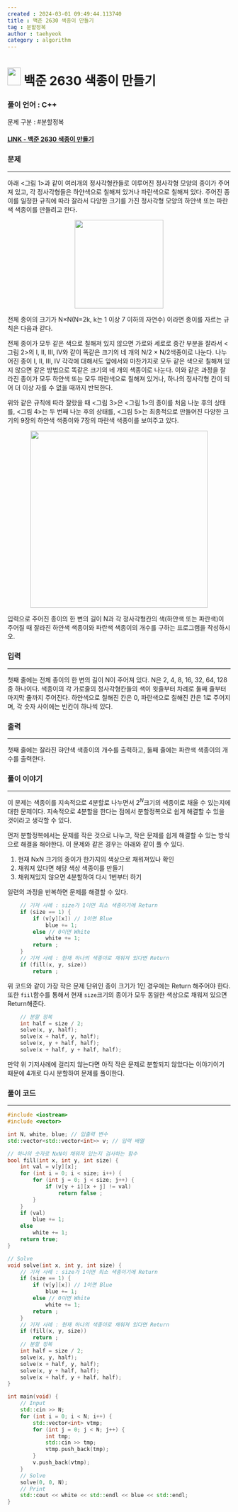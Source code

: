 ```yaml
---
created : 2024-03-01 09:49:44.113740
title : 백준 2630 색종이 만들기
tag : 분할정복
author : taehyeok
category : algorithm
---
```

# <img src="https://d2gd6pc034wcta.cloudfront.net/tier/9.svg" width="30" height="40"> 백준 2630 색종이 만들기


### 풀이 언어 : C++

문제 구분 : #분할정복
#### [LINK - 백준 2630 색종이 만들기](https://www.acmicpc.net/problem/2630)

### 문제

<hr>


아래 <그림 1>과 같이 여러개의 정사각형칸들로 이루어진 정사각형 모양의 종이가 주어져 있고, 각 정사각형들은 하얀색으로 칠해져 있거나 파란색으로 칠해져 있다. 주어진 종이를 일정한 규칙에 따라 잘라서 다양한 크기를 가진 정사각형 모양의 하얀색 또는 파란색 색종이를 만들려고 한다.

<center> <img src="./images/2630-1.png" width=200> </center>

전체 종이의 크기가 N×N(N=2k, k는 1 이상 7 이하의 자연수) 이라면 종이를 자르는 규칙은 다음과 같다.

전체 종이가 모두 같은 색으로 칠해져 있지 않으면 가로와 세로로 중간 부분을 잘라서 <그림 2>의 I, II, III, IV와 같이 똑같은 크기의 네 개의 N/2 × N/2색종이로 나눈다. 나누어진 종이 I, II, III, IV 각각에 대해서도 앞에서와 마찬가지로 모두 같은 색으로 칠해져 있지 않으면 같은 방법으로 똑같은 크기의 네 개의 색종이로 나눈다. 이와 같은 과정을 잘라진 종이가 모두 하얀색 또는 모두 파란색으로 칠해져 있거나, 하나의 정사각형 칸이 되어 더 이상 자를 수 없을 때까지 반복한다.

위와 같은 규칙에 따라 잘랐을 때 <그림 3>은 <그림 1>의 종이를 처음 나눈 후의 상태를, <그림 4>는 두 번째 나눈 후의 상태를, <그림 5>는 최종적으로 만들어진 다양한 크기의 9장의 하얀색 색종이와 7장의 파란색 색종이를 보여주고 있다.

<center> <img src="./images/2630-2.png" width=400> </center>

입력으로 주어진 종이의 한 변의 길이 N과 각 정사각형칸의 색(하얀색 또는 파란색)이 주어질 때 잘라진 하얀색 색종이와 파란색 색종이의 개수를 구하는 프로그램을 작성하시오.

### 입력

<hr>


첫째 줄에는 전체 종이의 한 변의 길이 N이 주어져 있다. N은 2, 4, 8, 16, 32, 64, 128 중 하나이다. 색종이의 각 가로줄의 정사각형칸들의 색이 윗줄부터 차례로 둘째 줄부터 마지막 줄까지 주어진다. 하얀색으로 칠해진 칸은 0, 파란색으로 칠해진 칸은 1로 주어지며, 각 숫자 사이에는 빈칸이 하나씩 있다.
### 출력

<hr>


첫째 줄에는 잘라진 햐얀색 색종이의 개수를 출력하고, 둘째 줄에는 파란색 색종이의 개수를 출력한다.
### 풀이 이야기

<hr>


이 문제는 색종이를 지속적으로 4분할로 나누면서 $2^N$크기의 색종이로 채울 수 있는지에 대한 문제이다. 지속적으로 4분할을 한다는 점에서 분할정복으로 쉽게 해결할 수 있을 것이라고 생각할 수 있다.

먼저 분할정복에서는 문제를 작은 것으로 나누고, 작은 문제를 쉽게 해결할 수 있는 방식으로 해결을 해야한다. 이 문제와 같은 경우는 아래와 같이 풀 수 있다.

1. 현재 NxN 크기의 종이가 한가지의 색상으로 채워져있나 확인
2. 채워져 있다면 해당 색상 색종이를 만들기
3. 채워져있지 않으면 4분할하여 다시 1번부터 하기

일련의 과정을 반복하면 문제를 해결할 수 있다. 
```c++
    // 기저 사례 : size가 1이면 최소 색종이기에 Return
    if (size == 1) {
        if (v[y][x]) // 1이면 Blue
            blue += 1;
        else // 0이면 White
            white += 1;
        return ;
    }
    // 기저 사례 : 현재 하나의 색종이로 채워져 있다면 Return
    if (fill(x, y, size))
        return ;
```
위 코드와 같이 가장 작은 문제 단위인 종이 크기가 1인 경우에는 Return 해주어야 한다. 또한 `fiil`함수를 통해서 현재 `size`크기의 종이가 모두 동일한 색상으로 채워져 있으면 Return해준다.

```c++
    // 분할 정복
    int half = size / 2;
    solve(x, y, half);
    solve(x + half, y, half);
    solve(x, y + half, half);
    solve(x + half, y + half, half);
```

만약 위 기저사례에 걸리지 않는다면 아직 작은 문제로 분할되지 않았다는 이야기이기 때문에 4개로 다시 분할하여 문제를 풀이한다.

### 풀이 코드

<hr>


``` c++
#include <iostream>
#include <vector>

int N, white, blue; // 입출력 변수
std::vector<std::vector<int>> v; // 입력 배열

// 하나의 숫자로 NxN이 채워져 있는지 검사하는 함수
bool fill(int x, int y, int size) {
    int val = v[y][x];
    for (int i = 0; i < size; i++) {
        for (int j = 0; j < size; j++) {
            if (v[y + i][x + j] != val)
                return false ;
        }
    }
    if (val)
        blue += 1;
    else
        white += 1;
    return true;
}

// Solve
void solve(int x, int y, int size) {
    // 기저 사례 : size가 1이면 최소 색종이기에 Return
    if (size == 1) {
        if (v[y][x]) // 1이면 Blue
            blue += 1;
        else // 0이면 White
            white += 1;
        return ;
    }
    // 기저 사례 : 현재 하나의 색종이로 채워져 있다면 Return
    if (fill(x, y, size))
        return ;
    // 분할 정복
    int half = size / 2;
    solve(x, y, half);
    solve(x + half, y, half);
    solve(x, y + half, half);
    solve(x + half, y + half, half);
}

int main(void) {
    // Input
    std::cin >> N;
    for (int i = 0; i < N; i++) {
        std::vector<int> vtmp;
        for (int j = 0; j < N; j++) {
            int tmp;
            std::cin >> tmp;
            vtmp.push_back(tmp);
        }
        v.push_back(vtmp);
    }
    // Solve
    solve(0, 0, N);
    // Print
    std::cout << white << std::endl << blue << std::endl;
}
```
